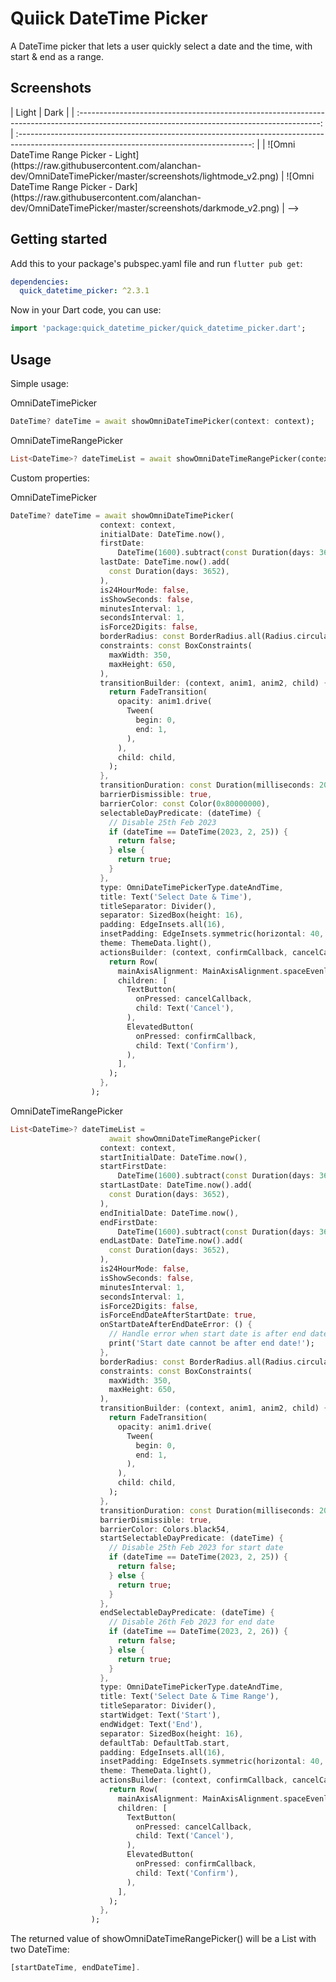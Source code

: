 <!--
This README describes the package. If you publish this package to pub.dev,
this README's contents appear on the landing page for your package.

For information about how to write a good package README, see the guide for
[writing package pages](https://dart.dev/guides/libraries/writing-package-pages).

For general information about developing packages, see the Dart guide for
[creating packages](https://dart.dev/guides/libraries/create-library-packages)
and the Flutter guide for
[developing packages and plugins](https://flutter.dev/developing-packages).
-->

# Quiick DateTime Picker

<!--[![pub package](https://img.shields.io/pub/v/omni_datetime_picker.svg)](https://pub.dev/packages/omni_datetime_picker)
-->

A DateTime picker that lets a user quickly select a date and the time, with start & end as a range.

## Screenshots
<!-->
|                                                                    Light                                                                     |                                                                    Dark                                                                    |
| :------------------------------------------------------------------------------------------------------------------------------------------: | :----------------------------------------------------------------------------------------------------------------------------------------: |
| ![Omni DateTime Range Picker - Light](https://raw.githubusercontent.com/alanchan-dev/OmniDateTimePicker/master/screenshots/lightmode_v2.png) | ![Omni DateTime Range Picker - Dark](https://raw.githubusercontent.com/alanchan-dev/OmniDateTimePicker/master/screenshots/darkmode_v2.png) |
-->
## Getting started

Add this to your package's pubspec.yaml file and run `flutter pub get`:

```yaml
dependencies:
  quick_datetime_picker: ^2.3.1
```

Now in your Dart code, you can use:

```dart
import 'package:quick_datetime_picker/quick_datetime_picker.dart';
```

## Usage

Simple usage:

OmniDateTimePicker

```dart
DateTime? dateTime = await showOmniDateTimePicker(context: context);
```

OmniDateTimeRangePicker

```dart
List<DateTime>? dateTimeList = await showOmniDateTimeRangePicker(context: context);
```

Custom properties:

OmniDateTimePicker

```dart
DateTime? dateTime = await showOmniDateTimePicker(
                    context: context,
                    initialDate: DateTime.now(),
                    firstDate:
                        DateTime(1600).subtract(const Duration(days: 3652)),
                    lastDate: DateTime.now().add(
                      const Duration(days: 3652),
                    ),
                    is24HourMode: false,
                    isShowSeconds: false,
                    minutesInterval: 1,
                    secondsInterval: 1,
                    isForce2Digits: false,
                    borderRadius: const BorderRadius.all(Radius.circular(16)),
                    constraints: const BoxConstraints(
                      maxWidth: 350,
                      maxHeight: 650,
                    ),
                    transitionBuilder: (context, anim1, anim2, child) {
                      return FadeTransition(
                        opacity: anim1.drive(
                          Tween(
                            begin: 0,
                            end: 1,
                          ),
                        ),
                        child: child,
                      );
                    },
                    transitionDuration: const Duration(milliseconds: 200),
                    barrierDismissible: true,
                    barrierColor: const Color(0x80000000),
                    selectableDayPredicate: (dateTime) {
                      // Disable 25th Feb 2023
                      if (dateTime == DateTime(2023, 2, 25)) {
                        return false;
                      } else {
                        return true;
                      }
                    },
                    type: OmniDateTimePickerType.dateAndTime,
                    title: Text('Select Date & Time'),
                    titleSeparator: Divider(),
                    separator: SizedBox(height: 16),
                    padding: EdgeInsets.all(16),
                    insetPadding: EdgeInsets.symmetric(horizontal: 40, vertical: 24),
                    theme: ThemeData.light(),
                    actionsBuilder: (context, confirmCallback, cancelCallback) {
                      return Row(
                        mainAxisAlignment: MainAxisAlignment.spaceEvenly,
                        children: [
                          TextButton(
                            onPressed: cancelCallback,
                            child: Text('Cancel'),
                          ),
                          ElevatedButton(
                            onPressed: confirmCallback,
                            child: Text('Confirm'),
                          ),
                        ],
                      );
                    },
                  );
```

OmniDateTimeRangePicker

```dart
List<DateTime>? dateTimeList =
                      await showOmniDateTimeRangePicker(
                    context: context,
                    startInitialDate: DateTime.now(),
                    startFirstDate:
                        DateTime(1600).subtract(const Duration(days: 3652)),
                    startLastDate: DateTime.now().add(
                      const Duration(days: 3652),
                    ),
                    endInitialDate: DateTime.now(),
                    endFirstDate:
                        DateTime(1600).subtract(const Duration(days: 3652)),
                    endLastDate: DateTime.now().add(
                      const Duration(days: 3652),
                    ),
                    is24HourMode: false,
                    isShowSeconds: false,
                    minutesInterval: 1,
                    secondsInterval: 1,
                    isForce2Digits: false,
                    isForceEndDateAfterStartDate: true,
                    onStartDateAfterEndDateError: () {
                      // Handle error when start date is after end date
                      print('Start date cannot be after end date!');
                    },
                    borderRadius: const BorderRadius.all(Radius.circular(16)),
                    constraints: const BoxConstraints(
                      maxWidth: 350,
                      maxHeight: 650,
                    ),
                    transitionBuilder: (context, anim1, anim2, child) {
                      return FadeTransition(
                        opacity: anim1.drive(
                          Tween(
                            begin: 0,
                            end: 1,
                          ),
                        ),
                        child: child,
                      );
                    },
                    transitionDuration: const Duration(milliseconds: 200),
                    barrierDismissible: true,
                    barrierColor: Colors.black54,
                    startSelectableDayPredicate: (dateTime) {
                      // Disable 25th Feb 2023 for start date
                      if (dateTime == DateTime(2023, 2, 25)) {
                        return false;
                      } else {
                        return true;
                      }
                    },
                    endSelectableDayPredicate: (dateTime) {
                      // Disable 26th Feb 2023 for end date
                      if (dateTime == DateTime(2023, 2, 26)) {
                        return false;
                      } else {
                        return true;
                      }
                    },
                    type: OmniDateTimePickerType.dateAndTime,
                    title: Text('Select Date & Time Range'),
                    titleSeparator: Divider(),
                    startWidget: Text('Start'),
                    endWidget: Text('End'),
                    separator: SizedBox(height: 16),
                    defaultTab: DefaultTab.start,
                    padding: EdgeInsets.all(16),
                    insetPadding: EdgeInsets.symmetric(horizontal: 40, vertical: 24),
                    theme: ThemeData.light(),
                    actionsBuilder: (context, confirmCallback, cancelCallback) {
                      return Row(
                        mainAxisAlignment: MainAxisAlignment.spaceEvenly,
                        children: [
                          TextButton(
                            onPressed: cancelCallback,
                            child: Text('Cancel'),
                          ),
                          ElevatedButton(
                            onPressed: confirmCallback,
                            child: Text('Confirm'),
                          ),
                        ],
                      );
                    },
                  );
```

The returned value of showOmniDateTimeRangePicker() will be a List<DateTime> with two DateTime:

```dart
[startDateTime, endDateTime].
```


